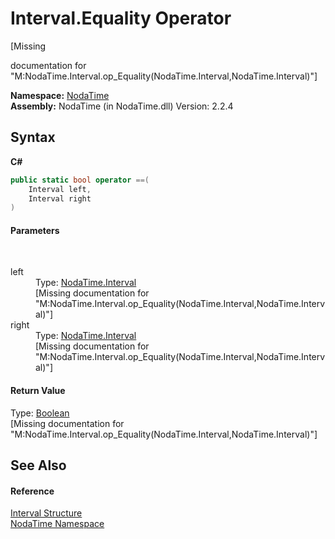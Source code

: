# Interval.Equality Operator 
 

\[Missing <summary> documentation for "M:NodaTime.Interval.op_Equality(NodaTime.Interval,NodaTime.Interval)"\]

**Namespace:**&nbsp;<a href="N_NodaTime">NodaTime</a><br />**Assembly:**&nbsp;NodaTime (in NodaTime.dll) Version: 2.2.4

## Syntax

**C#**<br />
``` C#
public static bool operator ==(
	Interval left,
	Interval right
)
```


#### Parameters
&nbsp;<dl><dt>left</dt><dd>Type: <a href="T_NodaTime_Interval">NodaTime.Interval</a><br />\[Missing <param name="left"/> documentation for "M:NodaTime.Interval.op_Equality(NodaTime.Interval,NodaTime.Interval)"\]</dd><dt>right</dt><dd>Type: <a href="T_NodaTime_Interval">NodaTime.Interval</a><br />\[Missing <param name="right"/> documentation for "M:NodaTime.Interval.op_Equality(NodaTime.Interval,NodaTime.Interval)"\]</dd></dl>

#### Return Value
Type: <a href="http://msdn2.microsoft.com/en-us/library/a28wyd50" target="_blank">Boolean</a><br />\[Missing <returns> documentation for "M:NodaTime.Interval.op_Equality(NodaTime.Interval,NodaTime.Interval)"\]

## See Also


#### Reference
<a href="T_NodaTime_Interval">Interval Structure</a><br /><a href="N_NodaTime">NodaTime Namespace</a><br />
